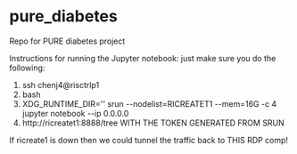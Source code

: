 # pure_diabetes
Repo for PURE diabetes project


Instructions for running the Jupyter notebook:
just make sure you do the following:

1. ssh chenj4@risctrlp1
2. bash
3. XDG_RUNTIME_DIR='' srun --nodelist=RICREATET1 --mem=16G -c 4 jupyter notebook --ip 0.0.0.0
4. http://ricreatet1:8888/tree WITH THE TOKEN GENERATED FROM SRUN

If ricreate1 is down then we could tunnel the traffic back to THIS RDP comp!
